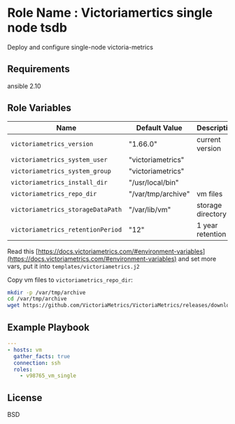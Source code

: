 Role Name : Victoriamertics single node tsdb
=========

Deploy and configure single-node victoria-metrics

Requirements
------------

ansible 2.10

Role Variables
--------------

Name | Default Value | Description
---|---|---
`victoriametrics_version` |  "1.66.0" | current version
`victoriametrics_system_user` | "victoriametrics" | 
`victoriametrics_system_group` | "victoriametrics" |
`victoriametrics_install_dir` | "/usr/local/bin" |
`victoriametrics_repo_dir` | "/var/tmp/archive" | vm files
`victoriametrics_storageDataPath` | "/var/lib/vm" | storage directory
`victoriametrics_retentionPeriod` | "12" | 1 year retention

Read this [https://docs.victoriametrics.com/#environment-variables](https://docs.victoriametrics.com/#environment-variables) аnd set more vars, put it into `templates/victoriametrics.j2`

Copy vm files to `victoriametrics_repo_dir`:
```sh
mkdir -p /var/tmp/archive
cd /var/tmp/archive
wget https://github.com/VictoriaMetrics/VictoriaMetrics/releases/download/v1.66.0/victoria-metrics-amd64-v1.66.0.tar.gz
```

Example Playbook
----------------

```yaml
---
- hosts: vm
  gather_facts: true
  connection: ssh
  roles:
    - v98765_vm_single
```

License
-------

BSD
